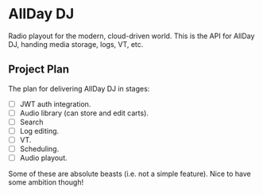 # AllDay DJ

Radio playout for the modern, cloud-driven world. This is the API for AllDay DJ, handing media storage, logs, VT, etc.

## Project Plan

The plan for delivering AllDay DJ in stages:

 - [ ] JWT auth integration.
 - [ ] Audio library (can store and edit carts).
 - [ ] Search
 - [ ] Log editing.
 - [ ] VT.
 - [ ] Scheduling.
 - [ ] Audio playout.

Some of these are absolute beasts (i.e. not a simple feature). Nice to have some ambition though!